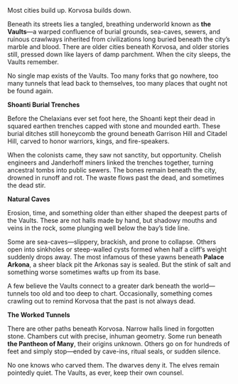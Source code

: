 Most cities build up. Korvosa builds down.

Beneath its streets lies a tangled, breathing underworld known as **the Vaults**—a warped confluence of burial grounds, sea-caves, sewers, and ruinous crawlways inherited from civilizations long buried beneath the city’s marble and blood. There are older cities beneath Korvosa, and older stories still, pressed down like layers of damp parchment. When the city sleeps, the Vaults remember.

No single map exists of the Vaults. Too many forks that go nowhere, too many tunnels that lead back to themselves, too many places that ought not be found again.

**Shoanti Burial Trenches**

Before the Chelaxians ever set foot here, the Shoanti kept their dead in squared earthen trenches capped with stone and mounded earth. These burial ditches still honeycomb the ground beneath Garrison Hill and Citadel Hill, carved to honor warriors, kings, and fire-speakers.

When the colonists came, they saw not sanctity, but opportunity. Chelish engineers and Janderhoff miners linked the trenches together, turning ancestral tombs into public sewers. The bones remain beneath the city, drowned in runoff and rot. The waste flows past the dead, and sometimes the dead stir.

**Natural Caves**

Erosion, time, and something older than either shaped the deepest parts of the Vaults. These are not halls made by hand, but shadowy mouths and veins in the rock, some plunging well below the bay’s tide line.

Some are sea-caves—slippery, brackish, and prone to collapse. Others open into sinkholes or steep-walled cysts formed when half a cliff’s weight suddenly drops away. The most infamous of these yawns beneath **Palace Arkona**, a sheer black pit the Arkonas say is sealed. But the stink of salt and something worse sometimes wafts up from its base.

A few believe the Vaults connect to a greater dark beneath the world—tunnels too old and too deep to chart. Occasionally, something comes crawling out to remind Korvosa that the past is not always dead.

**The Worked Tunnels**

There are other paths beneath Korvosa. Narrow halls lined in forgotten stone. Chambers cut with precise, inhuman geometry. Some run beneath **the Pantheon of Many**, their origins unknown. Others go on for hundreds of feet and simply stop—ended by cave-ins, ritual seals, or sudden silence.

No one knows who carved them. The dwarves deny it. The elves remain pointedly quiet. The Vaults, as ever, keep their own counsel.